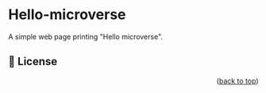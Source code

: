 # Hello-microverse

A simple web page printing "Hello microverse".


## 📝 License <a name="license"></a>



<p align="right">(<a href="#readme-top">back to top</a>)</p>

